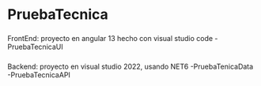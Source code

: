 # PruebaTecnica
###
FrontEnd: proyecto en angular 13 hecho con visual studio code
-PruebaTecnicaUI
###
Backend: proyecto en visual studio 2022, usando NET6
-PruebaTenicaData
-PruebaTecnicaAPI
